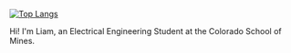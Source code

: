 [![Top Langs](https://github-readme-stats.vercel.app/api/top-langs/?username=liamq12&layout=compact)](https://github.com/anuraghazra/github-readme-stats)

Hi! I'm Liam, an Electrical Engineering Student at the Colorado School of Mines.
